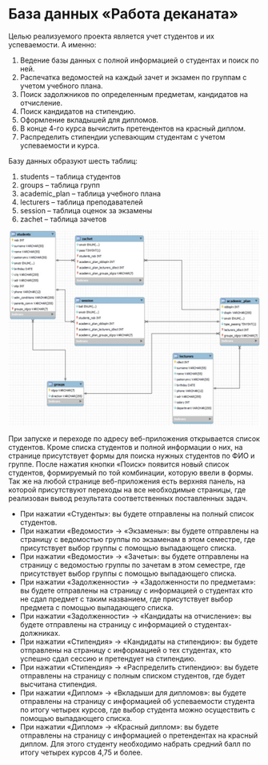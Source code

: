 # База данных «Работа деканата»


Целью реализуемого проекта является учет студентов и их успеваемости. А именно:

1.	Ведение базы данных с полной информацией о студентах и поиск по ней.
2.	Распечатка ведомостей на каждый зачет и экзамен по группам с учетом учебного плана.
3.	Поиск задолжников по определенным предметам, кандидатов на отчисление.
4.	Поиск кандидатов на стипендию.
5.	Оформление вкладышей для дипломов.
6.	В конце 4-го курса вычислить претендентов на красный диплом.
7.	Распределить стипендии успевающим студентам с учетом успеваемости и курса.

Базу данных образуют шесть таблиц:
1.	students – таблица студентов
2.	groups – таблица групп
3.	academic_plan – таблица учебного плана
4.	lecturers – таблица преподавателей
5.	session – таблица оценок за экзамены
6.	zachet – таблица зачетов

![img.png](db.png)

При запуске и переходе по адресу веб-приложения открывается список студентов. 
Кроме списка студентов и полной информации о них, на странице присутствует формы для поиска нужных студентов по ФИО и группе. 
После нажатия кнопки «Поиск» появится новый список студентов, формируемый по той комбинации, которую ввели в формы. Так же на любой странице веб-приложения есть верхняя панель, на которой присутствуют переходы на все необходимые страницы, где реализован вывод результата соответственных поставленных задач. 
* При нажатии «Студенты»: вы будете отправлены на полный список студентов.
* При нажатии «Ведомости» → «Экзамены»: вы будете отправлены на страницу с ведомостью группы по экзаменам в этом семестре, где присутствует выбор группы с помощью выпадающего списка. 
* При нажатии «Ведомости» → «Зачеты»: вы будете отправлены на страницу с ведомостью группы по зачетам в этом семестре, где присутствует выбор группы с помощью выпадающего списка. 
* При нажатии «Задолженности» → «Задолженности по предметам»: вы будете отправлены на страницу с информацией о студентах кто не сдал предмет с таким названием, где присутствует выбор предмета с помощью выпадающего списка.
* При нажатии «Задолженности» → «Кандидаты на отчисление»: вы будете отправлены на страницу с информацией о студентах-должниках.
* При нажатии «Стипендия» → «Кандидаты на стипендию»: вы будете отправлены на страницу с информацией о тех студентах, кто успешно сдал сессию и претендует на стипендию.
* При нажатии «Стипендия» → «Распределить стипендию»: вы будете отправлены на страницу с полным списком студентов, где будет высчитана стипендия.
* При нажатии «Диплом» → «Вкладыши для дипломов»: вы будете отправлены на страницу с информацией об успеваемости студента по итогу четырех курсов, где выбор студента можно осуществить с помощью выпадающего списка. 
* При нажатии «Диплом» → «Красный диплом»: вы будете отправлены на страницу с информацией о претендентах на красный диплом. Для этого студенту необходимо набрать средний балл по итогу четырех курсов 4,75 и более. 